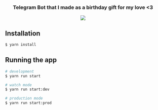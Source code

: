 ### <center>Telegram Bot that I made as a birthday gift for my love <3 </center>

<p align="center">
  <img src="https://smartranking-lp.s3.us-east-2.amazonaws.com/bb-feliz.jpg" />
</p>

## Installation

```bash
$ yarn install
```

## Running the app

```bash
# development
$ yarn run start

# watch mode
$ yarn run start:dev

# production mode
$ yarn run start:prod
```


